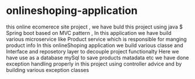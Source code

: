 # onlineshoping-application
this online ecomerece site project  , 
we have buld this project using java $ Spring boot based on MVC pattern ,
In this application we have build various microservice like Product service  which is responsible for manging product info
In this onlineShoping application we build various classe and Interface and reposetory layer to decouple project functionalty
Here we have use as a database mySql to save products matadata etc
we have done exception handling properly in this project using controller advice and by building various exception classes

